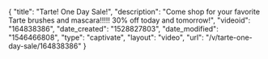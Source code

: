 {
    "title": "Tarte! One Day Sale!",
    "description": "Come shop for your favorite Tarte brushes and mascara!!!!! 30% off today and tomorrow!",
    "videoid": "164838386",
    "date_created": "1528827803",
    "date_modified": "1546466808",
    "type": "captivate",
    "layout": "video",
    "url": "\/v\/tarte-one-day-sale\/164838386"
}